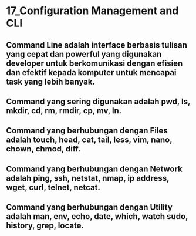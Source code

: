 # 17_Configuration Management and CLI
## Command Line adalah interface berbasis tulisan yang cepat dan powerful yang digunakan developer untuk berkomunikasi dengan efisien dan efektif kepada komputer untuk mencapai task yang lebih banyak.
## Command yang sering digunakan adalah pwd, ls, mkdir, cd, rm, rmdir, cp, mv, ln.
## Command yang berhubungan dengan Files adalah touch, head, cat, tail, less, vim, nano, chown, chmod, diff.
## Command yang berhubungan dengan Network adalah ping, ssh, netstat, nmap, ip address, wget, curl, telnet, netcat.
## Command yang berhubungan dengan Utility adalah man, env, echo, date, which, watch sudo, history, grep, locate.